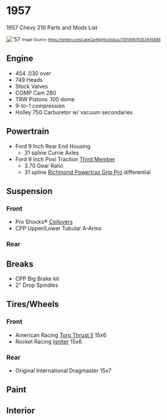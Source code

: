 # 1957

1957 Chevy 210 Parts and Mods List

!['57](https://pbs.twimg.com/media/CokKya2VUAAXqhO.jpg:large)
<sub><sup>Image Source: https://twitter.com/LakeCarNights/status/759149876353445888<sub><sup>

## Engine

* 454 .030 over
* 749 Heads
* Stock Valves
* COMP Cam 280
* TRW Pistons .100 dome
* 9-to-1 compression
* Holley 750 Carburetor w/ vacuum secondaries

## Powertrain

* Ford 9 Inch Rear End Housing
  * 31 spline Currie Axles
* Ford 9 Inch Posi Traction [Third Member](http://www.speedwaymotors.com/Ford-9-Inch-Posi-Traction-Third-Member-Assembly,6788.html)
  * 3.70 Gear Ratio
  * 31 spline [Richmond Powertrax Grip Pro](https://www.powertrax.com/product-info/powertrax-grip-pro-traction-system/) differential

## Suspension

### Front

* Pro Shocks® [Coilovers](http://www.speedwaymotors.com/Pro-Shocks-C250GM450-1955-1957-B-B-Chevy-V8-Front-Coilover-Conversion,50623.html)
* CPP Upper/Lower Tubular A-Arms

### Rear

## Breaks

* CPP Big Brake kit
* 2" Drop Spindles

## Tires/Wheels

### Front

* American Racing [Torq Thrust II](http://www.americanracing.com/wheel/4424/vncl205-classic-torq-thrust-ii) 15x6
* Rocket Racing [Igniter](http://www.rocketracingwheels.com/rocket-igniter-series/c33) 15x6

### Rear

* Original International Dragmaster 15x7

## Paint

## Interior

